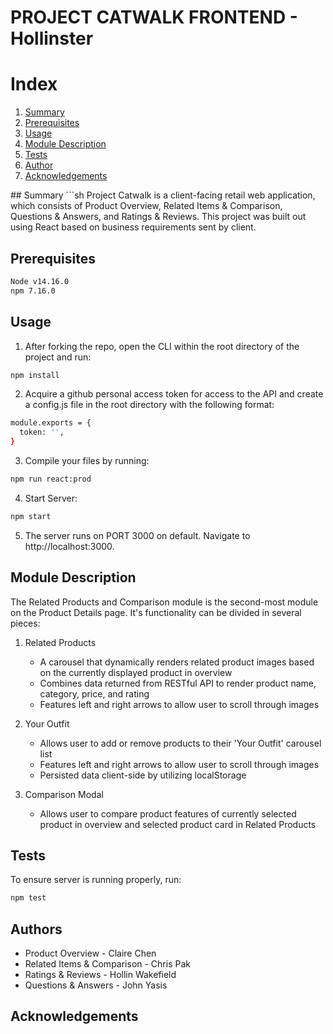 # PROJECT CATWALK FRONTEND - Hollinster
# Index
<ol>
    <li><a href="#Summary">Summary</a></li>
    <li><a href="#Prerequisites">Prerequisites</a></li>
    <li><a href="#Usage">Usage</a></li>
    <li><a href="#Module-Description">Module Description</a></li>
    <li><a href="#Tests">Tests</a></li>
    <li><a href="#Author">Author</a></li>
    <li><a href="#Acknowledgements">Acknowledgements</a></li>
</ol>
## Summary
```sh
Project Catwalk is a client-facing retail web application, which consists of Product Overview, Related Items & Comparison, Questions & Answers, and Ratings & Reviews. This project was built out using React based on business requirements sent by client. 

## Prerequisites
```sh
Node v14.16.0
npm 7.16.0
```
## Usage
1. After forking the repo, open the CLI within the root directory of the project and run:
```sh
npm install
```
2. Acquire a github personal access token for access to the API and create a config.js file in the root directory with the following format:
```sh
module.exports = {
  token: '',
}
```
3. Compile your files by running:
```sh
npm run react:prod
```
4. Start Server:
```sh
npm start
```
5. The server runs on PORT 3000 on default. Navigate to http://localhost:3000.
## Module Description
The Related Products and Comparison module is the second-most module on the Product Details page. It's functionality can be divided in several pieces:
1. Related Products
   - A carousel that dynamically renders related product images based on the currently displayed product in overview
   - Combines data returned from RESTful API to render product name, category, price, and rating
   - Features left and right arrows to allow user to scroll through images
 
2. Your Outfit
   - Allows user to add or remove products to their 'Your Outfit' carousel list
   - Features left and right arrows to allow user to scroll through images
   - Persisted data client-side by utilizing localStorage
   
3. Comparison Modal 
   - Allows user to compare product features of currently selected product in overview and selected product card in Related Products
   
## Tests
To ensure server is running properly, run:
```sh
npm test
```
## Authors
- Product Overview - Claire Chen
- Related Items & Comparison - Chris Pak
- Ratings & Reviews - Hollin Wakefield
- Questions & Answers - John Yasis
## Acknowledgements
